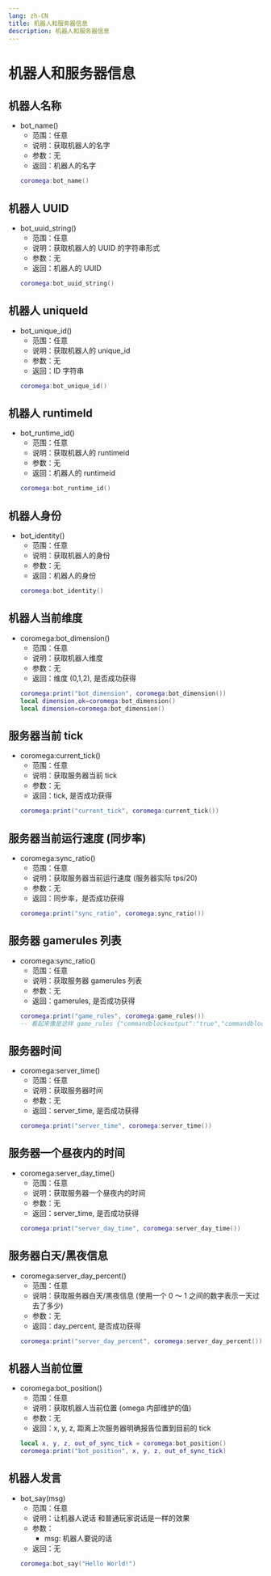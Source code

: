 ```yaml
---
lang: zh-CN
title: 机器人和服务器信息
description: 机器人和服务器信息
---
```


# 机器人和服务器信息

## 机器人名称

- bot_name()
  - 范围：任意
  - 说明：获取机器人的名字
  - 参数：无
  - 返回：机器人的名字
  ```lua
  coromega:bot_name()
  ```

## 机器人 UUID

- bot_uuid_string()
  - 范围：任意
  - 说明：获取机器人的 UUID 的字符串形式
  - 参数：无
  - 返回：机器人的 UUID
  ```lua
  coromega:bot_uuid_string()
  ```

## 机器人 uniqueId

- bot_unique_id()
  - 范围：任意
  - 说明：获取机器人的 unique_id
  - 参数：无
  - 返回：ID 字符串
  ```lua
  coromega:bot_unique_id()
  ```

## 机器人 runtimeId

- bot_runtime_id()
  - 范围：任意
  - 说明：获取机器人的 runtimeid
  - 参数：无
  - 返回：机器人的 runtimeid
  ```lua
  coromega:bot_runtime_id()
  ```

## 机器人身份

- bot_identity()
  - 范围：任意
  - 说明：获取机器人的身份
  - 参数：无
  - 返回：机器人的身份
  ```lua
  coromega:bot_identity()
  ```

## 机器人当前维度

- coromega:bot_dimension()
  - 范围：任意
  - 说明：获取机器人维度
  - 参数：无
  - 返回：维度 (0,1,2), 是否成功获得
  ```lua
  coromega:print("bot_dimension", coromega:bot_dimension())
  local dimension,ok=coromega:bot_dimension()
  local dimension=coromega:bot_dimension()
  ```

## 服务器当前 tick

- coromega:current_tick()
  - 范围：任意
  - 说明：获取服务器当前 tick
  - 参数：无
  - 返回：tick, 是否成功获得
  ```lua
  coromega:print("current_tick", coromega:current_tick())
  ```

## 服务器当前运行速度 (同步率)

- coromega:sync_ratio()
  - 范围：任意
  - 说明：获取服务器当前运行速度 (服务器实际 tps/20)
  - 参数：无
  - 返回：同步率，是否成功获得
  ```lua
  coromega:print("sync_ratio", coromega:sync_ratio())
  ```

## 服务器 gamerules 列表

- coromega:sync_ratio()
  - 范围：任意
  - 说明：获取服务器 gamerules 列表
  - 参数：无
  - 返回：gamerules, 是否成功获得
  ```lua
  coromega:print("game_rules", coromega:game_rules())
  -- 看起来像是这样 game_rules {"commandblockoutput":"true","commandblocksenabled":"false","dodaylightcycle":"false","doentitydrops":"true","dofiretick":"true","doimmediaterespawn":"false","doinsomnia":"true","domobloot":"true","domobspawning":"true","dotiledrops":"true","doweathercycle":"false","drowningdamage":"true","falldamage":"true","firedamage":"true","freezedamage":"true","functioncommandlimit":"20000","keepinventory":"false","maxcommandchainlength":"131070","mobgriefing":"true","naturalregeneration":"true","pvp":"true","randomtickspeed":"2","respawnblocksexplode":"true","sendcommandfeedback":"true","showbordereffect":"true","showcoordinates":"true","showdeathmessages":"true","showtags":"true","spawnradius":"10","tntexplodes":"true"} true
  ```

## 服务器时间

- coromega:server_time()
  - 范围：任意
  - 说明：获取服务器时间
  - 参数：无
  - 返回：server_time, 是否成功获得
  ```lua
  coromega:print("server_time", coromega:server_time())
  ```

## 服务器一个昼夜内的时间

- coromega:server_day_time()
  - 范围：任意
  - 说明：获取服务器一个昼夜内的时间
  - 参数：无
  - 返回：server_time, 是否成功获得
  ```lua
  coromega:print("server_day_time", coromega:server_day_time())
  ```

## 服务器白天/黑夜信息

- coromega:server_day_percent()
  - 范围：任意
  - 说明：获取服务器白天/黑夜信息 (使用一个 0 ～ 1 之间的数字表示一天过去了多少)
  - 参数：无
  - 返回：day_percent, 是否成功获得
  ```lua
  coromega:print("server_day_percent", coromega:server_day_percent())
  ```

## 机器人当前位置

- coromega:bot_position()
  - 范围：任意
  - 说明：获取机器人当前位置 (omega 内部维护的值)
  - 参数：无
  - 返回：x, y, z, 距离上次服务器明确报告位置到目前的 tick
  ```lua
  local x, y, z, out_of_sync_tick = coromega:bot_position()
  coromega:print("bot_position", x, y, z, out_of_sync_tick)
  ```

## 机器人发言

- bot_say(msg)
  - 范围：任意
  - 说明：让机器人说话 和普通玩家说话是一样的效果
  - 参数：
    - msg: 机器人要说的话
  - 返回：无
  ```lua
  coromega:bot_say("Hello World!")
  ```
